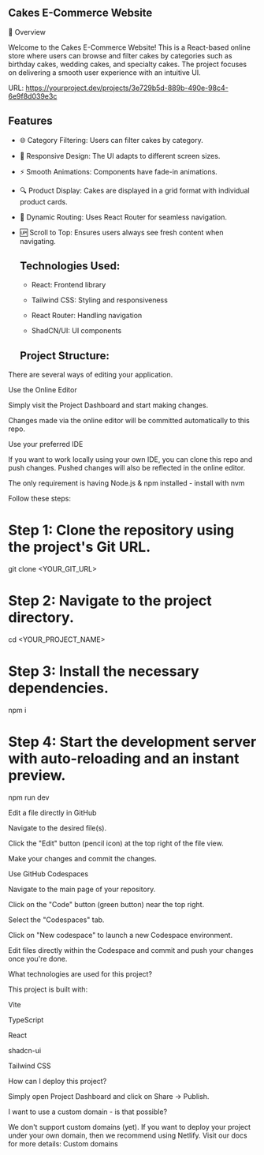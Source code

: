  ## Cakes E-Commerce Website

📌 Overview

Welcome to the Cakes E-Commerce Website! This is a React-based online store where users can browse and filter cakes by categories such as birthday cakes, wedding cakes, and specialty cakes. The project focuses on delivering a smooth user experience with an intuitive UI.

URL: https://yourproject.dev/projects/3e729b5d-889b-490e-98c4-6e9f8d039e3c

 ## Features
- 🌐 Category Filtering: Users can filter cakes by category.

- 🎨 Responsive Design: The UI adapts to different screen sizes.

- ⚡ Smooth Animations: Components have fade-in animations.

- 🔍 Product Display: Cakes are displayed in a grid format with individual product cards.

- 📜 Dynamic Routing: Uses React Router for seamless navigation.

- 🆙 Scroll to Top: Ensures users always see fresh content when navigating.

  ##  Technologies Used:

   - React: Frontend library
   
   - Tailwind CSS: Styling and responsiveness
   
   - React Router: Handling navigation
   
   - ShadCN/UI: UI components
 
  ##  Project Structure:

There are several ways of editing your application.

Use the Online Editor

Simply visit the Project Dashboard and start making changes.

Changes made via the online editor will be committed automatically to this repo.

Use your preferred IDE

If you want to work locally using your own IDE, you can clone this repo and push changes. Pushed changes will also be reflected in the online editor.

The only requirement is having Node.js & npm installed - install with nvm

Follow these steps:

# Step 1: Clone the repository using the project's Git URL.
git clone <YOUR_GIT_URL>

# Step 2: Navigate to the project directory.
cd <YOUR_PROJECT_NAME>

# Step 3: Install the necessary dependencies.
npm i

# Step 4: Start the development server with auto-reloading and an instant preview.
npm run dev

Edit a file directly in GitHub

Navigate to the desired file(s).

Click the "Edit" button (pencil icon) at the top right of the file view.

Make your changes and commit the changes.

Use GitHub Codespaces

Navigate to the main page of your repository.

Click on the "Code" button (green button) near the top right.

Select the "Codespaces" tab.

Click on "New codespace" to launch a new Codespace environment.

Edit files directly within the Codespace and commit and push your changes once you're done.

What technologies are used for this project?

This project is built with:

Vite

TypeScript

React

shadcn-ui

Tailwind CSS

How can I deploy this project?

Simply open Project Dashboard and click on Share -> Publish.

I want to use a custom domain - is that possible?

We don't support custom domains (yet). If you want to deploy your project under your own domain, then we recommend using Netlify. Visit our docs for more details: Custom domains
